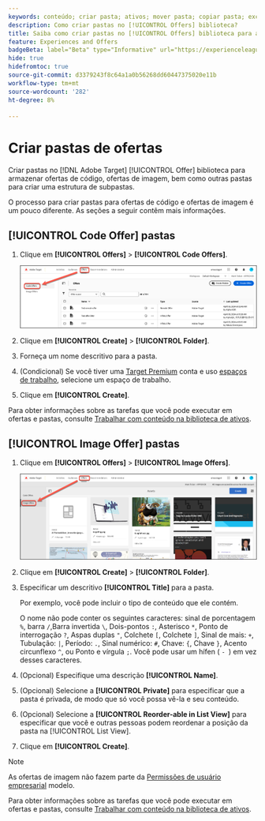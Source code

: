 ```yaml
---
keywords: conteúdo; criar pasta; ativos; mover pasta; copiar pasta; excluir pasta; pasta de download; pasta
description: Como criar pastas no [!UICONTROL Offers] biblioteca?
title: Saiba como criar pastas no [!UICONTROL Offers] biblioteca para armazenar ofertas de código e imagem, bem como outras pastas.
feature: Experiences and Offers
badgeBeta: label="Beta" type="Informative" url="https://experienceleague.adobe.com/docs/target/using/introduction/intro.html?lang=pt-BR#beta newtab=true" tooltip="O que são recursos beta no  [!DNL Adobe Target]."
hide: true
hidefromtoc: true
source-git-commit: d3379243f8c64a1a0b56268dd60447375020e11b
workflow-type: tm+mt
source-wordcount: '282'
ht-degree: 8%

---
```


# Criar pastas de ofertas

Criar pastas no [!DNL Adobe Target] [!UICONTROL Offer] biblioteca para armazenar ofertas de código, ofertas de imagem, bem como outras pastas para criar uma estrutura de subpastas.

O processo para criar pastas para ofertas de código e ofertas de imagem é um pouco diferente. As seções a seguir contêm mais informações.

## [!UICONTROL Code Offer] pastas

1. Clique em **[!UICONTROL Offers]** > **[!UICONTROL Code Offers]**.

   ![Guia Ofertas de código](/help/main/c-experiences/c-manage-content/assets/code-offers-tab-new.png)

1. Clique em **[!UICONTROL Create]** > **[!UICONTROL Folder]**.

1. Forneça um nome descritivo para a pasta.

1. (Condicional) Se você tiver uma [Target Premium](/help/main/c-intro/intro.md#premium) conta e uso [espaços de trabalho](/help/main/administrating-target/c-user-management/property-channel/properties-overview.md##section_B82EB409B67C4D9D9D20CE30E48DB1DC), selecione um espaço de trabalho.

1. Clique em **[!UICONTROL Create]**.

Para obter informações sobre as tarefas que você pode executar em ofertas e pastas, consulte [Trabalhar com conteúdo na biblioteca de ativos](/help/main/c-experiences/c-manage-content/assets-working.md).

## [!UICONTROL Image Offer] pastas

1. Clique em **[!UICONTROL Offers]** > **[!UICONTROL Image Offers]**.

   ![Guia Ofertas de imagem](/help/main/c-experiences/c-manage-content/assets/image-offers-tab-new.png)

1. Clique em **[!UICONTROL Create]** > **[!UICONTROL Folder]**.
1. Especificar um descritivo **[!UICONTROL Title]** para a pasta.

   Por exemplo, você pode incluir o tipo de conteúdo que ele contém.

   O nome não pode conter os seguintes caracteres: sinal de porcentagem `%`, barra `/`,Barra invertida `\`, Dois-pontos `:`, Asterisco `*`, Ponto de interrogação `?`, Aspas duplas `"`, Colchete `[`, Colchete `]`, Sinal de mais: `+`, Tubulação: `|`, Período: `.`, Sinal numérico: `#`, Chave: `{`, Chave `}`, Acento circunflexo `^`, ou Ponto e vírgula `;`. Você pode usar um hífen ( `- `) em vez desses caracteres.

1. (Opcional) Especifique uma descrição **[!UICONTROL Name]**.
1. (Opcional) Selecione a **[!UICONTROL Private]** para especificar que a pasta é privada, de modo que só você possa vê-la e seu conteúdo.

1. (Opcional) Selecione a **[!UICONTROL Reorder-able in List View]** para especificar que você e outras pessoas podem reordenar a posição da pasta na [!UICONTROL List View].

1. Clique em **[!UICONTROL Create]**.

>[!NOTE]
>
>As ofertas de imagem não fazem parte da [Permissões de usuário empresarial](/help/main/administrating-target/c-user-management/property-channel/property-channel.md) modelo.

Para obter informações sobre as tarefas que você pode executar em ofertas e pastas, consulte [Trabalhar com conteúdo na biblioteca de ativos](/help/main/c-experiences/c-manage-content/assets-working.md).